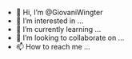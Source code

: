 - 👋 Hi, I’m @GiovaniWingter
- 👀 I’m interested in ...
- 🌱 I’m currently learning ...
- 💞️ I’m looking to collaborate on ...
- 📫 How to reach me ...

<!---
GiovaniWingter/GiovaniWingter is a ✨ special ✨ repository because its `README.md` (this file) appears on your GitHub profile.
You can click the Preview link to take a look at your changes.
--->
